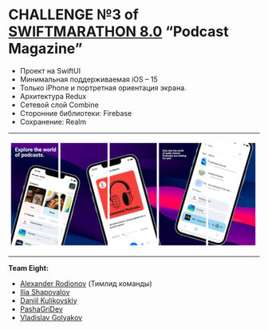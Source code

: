 # CHALLENGE №3 of [SWIFTMARATHON 8.0](https://t.me/swiftmarathon) “Podcast Magazine”

* Проект на SwiftUI
* Минимальная поддерживаемая iOS – 15
* Только iPhone и портретная ориентация экрана.
* Архитектура Redux
* Сетевой слой Combine
* Сторонние библиотеки: Firebase
* Сохранение: Realm
---
<img width="1122" alt="Снимок экрана 2023-09-08 в 19 49 54" src="https://github.com/Senior-Pomidorr/PodcastMagazine/blob/develop/PodcastMagazine/Resources/Assets.xcassets/3%20(1).png">

---

**Team Eight:**
+ [Alexander Rodionov](https://github.com/alexrodionby) (Тимлид команды)
+ [Ilia Shapovalov](https://github.com/ShapovalovIlya)
+ [Daniil Kulikovskiy](https://github.com/Senior-Pomidorr)
+ [PashaGriDev](https://github.com/pashaGriDev)
+ [Vladislav Golyakov](https://github.com/dsm5e)
